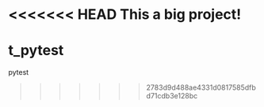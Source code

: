 <<<<<<< HEAD
This a big project!
=======
# t_pytest
pytest
>>>>>>> 2783d9d488ae4331d0817585dfbd71cdb3e128bc
